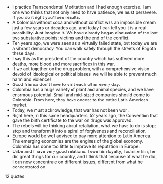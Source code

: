  - I practice Transcendental Meditation and I had enough exercise. I am one who thinks that not only need to have patience, we must persevere. If you do it right you’ll see results.
 - A Colombia without coca and without conflict was an impossible dream just a few years or decades ago, and today I can tell you it is a real possibility. Just imagine it. We have already begun discussion of the last two substantive points: victims and the end of the conflict.
 - Ten years ago, we were seen as a virtually failed state, but today we are a vibrant democracy. You can walk safely through the streets of Bogota these days.
 - I say this as the president of the country which has suffered more deaths, more blood and more sacrifices in this war.
 - If we act together on the drug problem, with a comprehensive vision devoid of ideological or political biases, we will be able to prevent much harm and violence!
 - Good friends don’t have to visit each other every day.
 - Colombia has a huge variety of plant and animal species, and we have enormous potential. Small and mid-sized companies should come to Colombia. From here, they have access to the entire Latin American market.
 - Today, we must acknowledge, that war has not been won.
 - Right here, in this same headquarters, 52 years ago, the Convention that gave the birth certificate to the war on drugs was approved.
 - The rebels will be thinking about retaliation, what we have to do is stop; stop and transform it into a spiral of forgiveness and reconciliation.
 - Europe would be well advised to pay more attention to Latin America. The emerging economies are the engines of the global economy. Colombia has done too little to improve its reputation in Europe.
 - Uribe and I have very good relations. I owe him loyalty, I admire him, he did great things for our country, and I think that because of what he did, I can now concentrate on different issues, different from what he concentrated on.

12 quotes